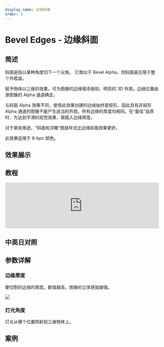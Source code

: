 ```yaml
---
display_name: 边缘斜面
order: 4
---
```


# Bevel Edges - 边缘斜面

## 简述

斜面是指以某种角度切下一个尖角。 它类似于 Bevel Alpha，但斜面是应用于整个外框盒。

赋予物体以三维的效果。可为图像的边缘增添凿刻、明亮的 3D 外观。边缘位置由源图像的 Alpha 通道确定。

与斜面 Alpha 效果不同，使用此效果创建的边缘始终是矩形，因此具有非矩形 Alpha
通道的图像不能产生适当的外观。所有边缘的厚度均相同。在“最佳”品质时，为达到平滑的视觉效果，需插入边缘厚度。

对于某些用途，“斜面和浮雕”图层样式比边缘斜面效果更好。

此效果适用于 8-bpc 颜色。

## 效果展示

## 教程

<iframe src="https://player.bilibili.com/player.html?bvid=BV1e34y1X7Vj&page=18&high_quality=1" width="100%" allowfullscreen="allowfullscreen" frameborder="0"></iframe>

## 中英日对照

## 参数详解

### 边缘厚度

要切割的边缘的厚度。数值越高，图像的立体感就越强。

![](https://cdn.yuelili.com/20211227123631.png)

### 灯光角度

灯光从哪个位置照射到三维物体上。

## 案例
